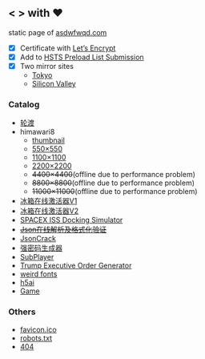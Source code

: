## **&lt;** **>** with :heart:

static page of [asdwfwqd.com](https://asdwfwqd.com)

-   [x] Certificate with [Let’s Encrypt](https://letsencrypt.org/)
-   [x] Add to [HSTS Preload List Submission](https://hstspreload.org/?domain=asdwfwqd.com)
-   [x] Two mirror sites
    -   [Tokyo](https://tk.asdwfwqd.com)
    -   [Silicon Valley](https://sv.asdwfwqd.com)

### Catalog

-   [轮渡](https://asdwfwqd.com/ferry)
-   himawari8
    -   [thumbnail](https://asdwfwqd.com/himawari8?resolution=1d)
    -   [550×550](https://asdwfwqd.com/himawari8?resolution=1d)
    -   [1100×1100](https://asdwfwqd.com/himawari8?resolution=2d)
    -   [2200×2200](https://asdwfwqd.com/himawari8?resolution=4d)
    -   ~~4400×4400~~(offline due to performance problem)
    -   ~~8800×8800~~(offline due to performance problem)
    -   ~~11000×11000~~(offline due to performance problem)
-   [冰箱在线激活器V1](https://asdwfwqd.com/iceboxV1)
-   [冰箱在线激活器V2](https://asdwfwqd.com/iceboxV2)
-   [SPACEX ISS Docking Simulator](https://asdwfwqd.com/iss-sim)
-   ~~[Json在线解析及格式化验证](https://asdwfwqd.com/json-formatter)~~
-   [JsonCrack](https://asdwfwqd.com/jsoncrack)
-   [强密码生成器](https://asdwfwqd.com/password-generator)
-   [SubPlayer](https://asdwfwqd.com/subplayer)
-   [Trump Executive Order Generator](https://asdwfwqd.com/trump-generator)
-   [weird fonts](https://asdwfwqd.com/weird-fonts)
-   [h5ai](https://asdwfwqd.com/download)
-   [Game](https://asdwfwqd.com/game)

### Others

-   [favicon.ico](https://asdwfwqd.com/favicon.ico)
-   [robots.txt](https://asdwfwqd.com/robots.txt)
-   [404](https://asdwfwqd.com/404)
